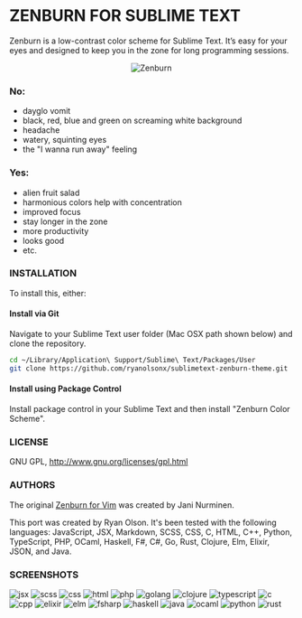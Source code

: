 # ZENBURN FOR SUBLIME TEXT

Zenburn is a low-contrast color scheme for Sublime Text. It’s easy for your eyes and designed to keep you in the zone for long programming sessions.

<p align="center">
  <img src="https://github.com/ryanolsonx/sublimetext-zenburn-theme/raw/master/screenshots/full.png" alt="Zenburn" />
</p>

### No:

  - dayglo vomit
  - black, red, blue and green on screaming white background
  - headache
  - watery, squinting eyes
  - the "I wanna run away" feeling

### Yes:

  + alien fruit salad
  + harmonious colors help with concentration
  + improved focus
  + stay longer in the zone
  + more productivity
  + looks good
  + etc.

### INSTALLATION

To install this, either:

#### Install via Git

Navigate to your Sublime Text user folder (Mac OSX path shown below) and clone the repository.

```bash
cd ~/Library/Application\ Support/Sublime\ Text/Packages/User
git clone https://github.com/ryanolsonx/sublimetext-zenburn-theme.git
```

#### Install using Package Control

Install package control in your Sublime Text and then install "Zenburn Color Scheme".

### LICENSE

GNU GPL, http://www.gnu.org/licenses/gpl.html

### AUTHORS

The original [Zenburn for Vim](https://github.com/jnurmine/Zenburn/) was created by Jani Nurminen.

This port was created by Ryan Olson. It's been tested with the following languages: JavaScript, JSX, Markdown, SCSS, CSS, C, HTML, C++, Python, TypeScript, PHP, OCaml, Haskell, F#, C#, Go, Rust, Clojure, Elm, Elixir, JSON, and Java.

### SCREENSHOTS

<img src="https://github.com/ryanolsonx/sublimetext-zenburn-theme/raw/master/screenshots/jsx.png" alt="jsx" />
<img src="https://github.com/ryanolsonx/sublimetext-zenburn-theme/raw/master/screenshots/scss.png" alt="scss" />
<img src="https://github.com/ryanolsonx/sublimetext-zenburn-theme/raw/master/screenshots/css.png" alt="css" />
<img src="https://github.com/ryanolsonx/sublimetext-zenburn-theme/raw/master/screenshots/html.png" alt="html" />
<img src="https://github.com/ryanolsonx/sublimetext-zenburn-theme/raw/master/screenshots/php.png" alt="php" />
<img src="https://github.com/ryanolsonx/sublimetext-zenburn-theme/raw/master/screenshots/golang.png" alt="golang" />
<img src="https://github.com/ryanolsonx/sublimetext-zenburn-theme/raw/master/screenshots/clojure.png" alt="clojure" />
<img src="https://github.com/ryanolsonx/sublimetext-zenburn-theme/raw/master/screenshots/typescript.png" alt="typescript" />
<img src="https://github.com/ryanolsonx/sublimetext-zenburn-theme/raw/master/screenshots/c.png" alt="c" />
<img src="https://github.com/ryanolsonx/sublimetext-zenburn-theme/raw/master/screenshots/cpp.png" alt="cpp" />
<img src="https://github.com/ryanolsonx/sublimetext-zenburn-theme/raw/master/screenshots/elixir.png" alt="elixir" />
<img src="https://github.com/ryanolsonx/sublimetext-zenburn-theme/raw/master/screenshots/elm.png" alt="elm" />
<img src="https://github.com/ryanolsonx/sublimetext-zenburn-theme/raw/master/screenshots/fsharp.png" alt="fsharp" />
<img src="https://github.com/ryanolsonx/sublimetext-zenburn-theme/raw/master/screenshots/haskell.png" alt="haskell" />
<img src="https://github.com/ryanolsonx/sublimetext-zenburn-theme/raw/master/screenshots/java.png" alt="java" />
<img src="https://github.com/ryanolsonx/sublimetext-zenburn-theme/raw/master/screenshots/ocaml.png" alt="ocaml" />
<img src="https://github.com/ryanolsonx/sublimetext-zenburn-theme/raw/master/screenshots/python.png" alt="python" />
<img src="https://github.com/ryanolsonx/sublimetext-zenburn-theme/raw/master/screenshots/rust.png" alt="rust" />
